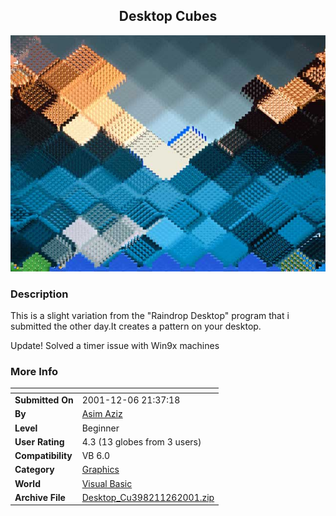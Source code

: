 ﻿<div align="center">

## Desktop Cubes

<img src="PIC20011251213148711.jpg">
</div>

### Description

This is a slight variation from the "Raindrop Desktop" program that i submitted the other day.It creates a pattern on your desktop.

Update! Solved a timer issue with Win9x machines
 
### More Info
 


<span>             |<span>
---                |---
**Submitted On**   |2001-12-06 21:37:18
**By**             |[Asim Aziz](https://github.com/Planet-Source-Code/PSCIndex/blob/master/ByAuthor/asim-aziz.md)
**Level**          |Beginner
**User Rating**    |4.3 (13 globes from 3 users)
**Compatibility**  |VB 6\.0
**Category**       |[Graphics](https://github.com/Planet-Source-Code/PSCIndex/blob/master/ByCategory/graphics__1-46.md)
**World**          |[Visual Basic](https://github.com/Planet-Source-Code/PSCIndex/blob/master/ByWorld/visual-basic.md)
**Archive File**   |[Desktop\_Cu398211262001\.zip](https://github.com/Planet-Source-Code/asim-aziz-desktop-cubes__1-29485/archive/master.zip)








